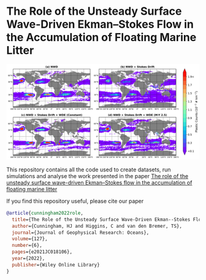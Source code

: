 # The Role of the Unsteady Surface Wave-Driven Ekman–Stokes Flow in the Accumulation of Floating Marine Litter

![image](./Figures/microplastics_4.png)

This repository contains all the code used to create datasets, run simulations and analyse the work presented in the paper [The role of the unsteady surface wave-driven Ekman–Stokes flow in the accumulation of floating marine litter](https://agupubs.onlinelibrary.wiley.com/doi/full/10.1029/2021JC018106)

If you find this repository useful, please cite our paper
```bibtex
@article{cunningham2022role,
  title={The Role of the Unsteady Surface Wave-Driven Ekman--Stokes Flow in the Accumulation of Floating Marine Litter},
  author={Cunningham, HJ and Higgins, C and van den Bremer, TS},
  journal={Journal of Geophysical Research: Oceans},
  volume={127},
  number={6},
  pages={e2021JC018106},
  year={2022},
  publisher={Wiley Online Library}
}
```